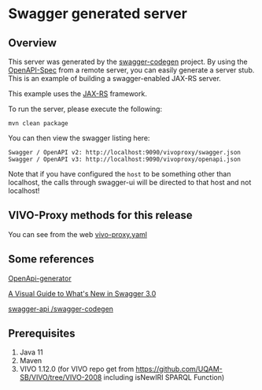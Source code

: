 # Swagger generated server

## Overview
This server was generated by the [swagger-codegen](https://github.com/swagger-api/swagger-codegen) project. By using the 
[OpenAPI-Spec](https://github.com/swagger-api/swagger-core/wiki) from a remote server, you can easily generate a server stub.  This
is an example of building a swagger-enabled JAX-RS server.

This example uses the [JAX-RS](https://jax-rs-spec.java.net/) framework.

To run the server, please execute the following:

```
mvn clean package
```

You can then view the swagger listing here:

```
Swagger / OpenAPI v2: http://localhost:9090/vivoproxy/swagger.json
Swagger / OpenAPI v3: http://localhost:9090/vivoproxy/openapi.json
```
Note that if you have configured the `host` to be something other than localhost, the calls through
swagger-ui will be directed to that host and not localhost!

## VIVO-Proxy methods for this release

You can see from the web [vivo-proxy.yaml](https://editor.swagger.io/?url=https://raw.githubusercontent.com/vivo-community/VIVO-PROXY/main/bundles/ca.uqam.tool.vivo-proxy/api/vivo-proxy.yaml)

## Some references
[OpenApi-generator](https://openapi-generator.tech/)

[A Visual Guide to What's New in Swagger 3.0](https://blog.readme.com/an-example-filled-guide-to-swagger-3-2/)

[swagger-api /swagger-codegen ](https://github.com/swagger-api/swagger-codegen/tree/3.0.0)

## Prerequisites
1. Java 11
2. Maven
3. VIVO 1.12.0 (for VIVO repo get from https://github.com/UQAM-SB/VIVO/tree/VIVO-2008 including isNewIRI SPARQL Function)


